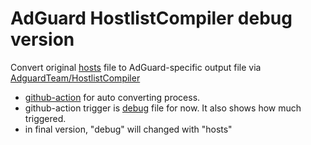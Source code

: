 # AdGuard HostlistCompiler debug version  
Convert original [hosts](https://github.com/symbuzzer/Turkish-Ad-Hosts/blob/main/hosts) file to AdGuard-specific output file via [AdguardTeam/HostlistCompiler](https://github.com/AdguardTeam/HostlistCompiler)
- [github-action](https://github.com/symbuzzer/Turkish-Ad-Hosts/blob/main/.github/workflows/auto-update-release.yml) for auto converting process.  
- github-action trigger is [debug](https://github.com/symbuzzer/Turkish-Ad-Hosts/blob/main/adguard/debug) file for now. It also shows how much triggered.  
- in final version, "debug" will changed with "hosts"  

